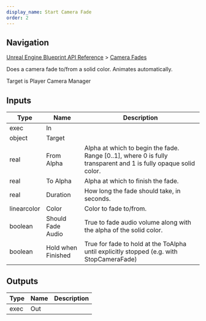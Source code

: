 ```yaml
---
display_name: Start Camera Fade
order: 2
---
```

## Navigation

[Unreal Engine Blueprint API Reference](https://dev.epicgames.com/documentation/en-us/unreal-engine/BlueprintAPI) > [Camera Fades](https://dev.epicgames.com/documentation/en-us/unreal-engine/BlueprintAPI/CameraFades)

Does a camera fade to/from a solid color. Animates automatically.

Target is Player Camera Manager

## Inputs

| Type | Name | Description |
| --- | --- | --- |
| exec | In |  |
| object | Target |  |
| real | From Alpha | Alpha at which to begin the fade. Range \[0..1\], where 0 is fully transparent and 1 is fully opaque solid color. |
| real | To Alpha | Alpha at which to finish the fade. |
| real | Duration | How long the fade should take, in seconds. |
| linearcolor | Color | Color to fade to/from. |
| boolean | Should Fade Audio | True to fade audio volume along with the alpha of the solid color. |
| boolean | Hold when Finished | True for fade to hold at the ToAlpha until explicitly stopped (e.g. with StopCameraFade) |

## Outputs

| Type | Name | Description |
| --- | --- | --- |
| exec | Out |  |
